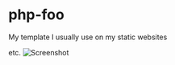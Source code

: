 # php-foo
My template I usually use on my static websites

etc.
![Screenshot](https://github.com/mustafauzun0/php-foo/blob/master/screenshots/php-foo.png)
